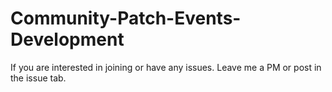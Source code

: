# Community-Patch-Events-Development
If you are interested in joining or have any issues. Leave me a PM or post in the issue tab.
